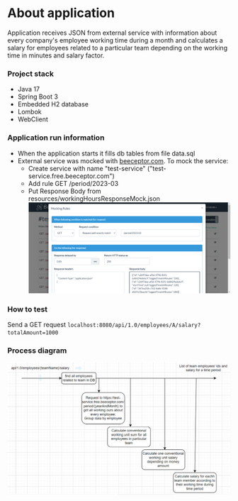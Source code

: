 # About application

Application receives JSON from external service with information about every company's employee working time 
during a month and calculates a salary for employees related to a particular team 
depending on the working time in minutes and salary factor.

### Project stack
* Java 17
* Spring Boot 3
* Embedded H2 database
* Lombok
* WebClient

### Application run information
* When the application starts it fills db tables from file data.sql
* External service was mocked with [beeceptor.com](https://beeceptor.com/). To mock the service:
  * Create service with name "test-service" ("test-service.free.beeceptor.com")
  * Add rule GET /period/2023-03
  * Put Response Body from resources/workingHoursResponseMock.json
![img.png](img.png)

### How to test
Send a GET request ```localhost:8080/api/1.0/employees/A/salary?totalAmount=1000```

### Process diagram
![img_1.png](img_1.png)

